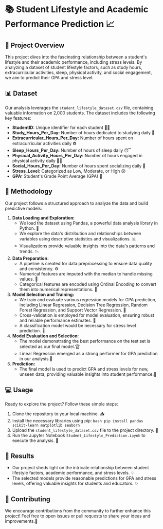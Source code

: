 # 📚 Student Lifestyle and Academic Performance Prediction 📈

## 🌟 Project Overview

This project dives into the fascinating relationship between a student's lifestyle and their academic performance, including stress levels. By analyzing a dataset of student lifestyle factors, such as study hours, extracurricular activities, sleep, physical activity, and social engagement, we aim to predict their GPA and stress level.

## 📊 Dataset

Our analysis leverages the `student_lifestyle_dataset.csv` file, containing valuable information on 2,000 students. The dataset includes the following key features:

- **StudentID:** Unique identifier for each student 🧑‍🎓
- **Study_Hours_Per_Day:** Number of hours dedicated to studying daily 📖
- **Extracurricular_Hours_Per_Day:** Number of hours spent on extracurricular activities daily ⚽
- **Sleep_Hours_Per_Day:** Number of hours of sleep daily 😴
- **Physical_Activity_Hours_Per_Day:** Number of hours engaged in physical activity daily 🏃‍♀️
- **Social_Hours_Per_Day:** Number of hours spent socializing daily 💬
- **Stress_Level:** Categorized as Low, Moderate, or High 😥
- **GPA:** Student's Grade Point Average (GPA)  💯

## 🚀 Methodology

Our project follows a structured approach to analyze the data and build predictive models:

1. **Data Loading and Exploration:**
   - We load the dataset using Pandas, a powerful data analysis library in Python. 🐼
   - We explore the data's distribution and relationships between variables using descriptive statistics and visualizations. 📊
   - Visualizations provide valuable insights into the data's patterns and trends. 📉
2. **Data Preparation:**
   - A pipeline is created for data preprocessing to ensure data quality and consistency. ⚙️
   - Numerical features are imputed with the median to handle missing values. 🧮
   - Categorical features are encoded using Ordinal Encoding to convert them into numerical representations. 🔢
3. **Model Selection and Training:**
   - We train and evaluate various regression models for GPA prediction, including Linear Regression, Decision Tree Regression, Random Forest Regression, and Support Vector Regression. 🧪
   - Cross-validation is employed for model evaluation, ensuring robust and reliable performance estimates. 🔄
   - A classification model would be necessary for stress level prediction. 🎯
4. **Model Evaluation and Selection:**
   - The model demonstrating the best performance on the test set is selected as our final model.🏆
   - Linear Regression emerged as a strong performer for GPA prediction in our analysis.🥇
5. **Prediction:**
   - The final model is used to predict GPA and stress levels for new, unseen data, providing valuable insights into student performance.🔮

## 💻 Usage

Ready to explore the project? Follow these simple steps:

1. Clone the repository to your local machine. 📥
2. Install the necessary libraries using pip:
```bash pip install pandas scikit-learn matplotlib seaborn```
3. Upload the `student_lifestyle_dataset.csv` file to the project directory. 📁
4. Run the Jupyter Notebook `Student_Lifestyle_Prediction.ipynb` to execute the analysis. 🚀

## 🎯 Results

- Our project sheds light on the intricate relationship between student lifestyle factors, academic performance, and stress levels. 💡
- The selected models provide reasonable predictions for GPA and stress levels, offering valuable insights for students and educators. ✨

## 🙌 Contributing

We encourage contributions from the community to further enhance this project! Feel free to open issues or pull requests to share your ideas and improvements.🤝
